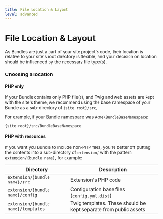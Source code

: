 ```yaml
---
title: File Location & Layout
level: advanced
---
```

File Location & Layout
======================

As Bundles are just a part of your site project's code, their location is
relative to your site's root directory is flexible, and your decision on
location should be influenced by the necessary file type(s).


### Choosing a location

#### PHP only

If your Bundle contains only PHP file(s), and Twig and web assets are kept with
the site's theme, we recommend using the base namespace of your Bundle as a
sub-directory of `{site root}/src`,

For example, if your Bundle namespace was `Acme\BundleBaseNamespace`:

```
{site root}/src/BundleBaseNamespace
```


#### PHP with resources

If you want you Bundle to include non-PHP files, you're better off putting the
contents into a sub-directory of `extension/` with the pattern
`extension/{bundle name}`, for example:

| Directory  | Description                                                    |
| ---------- | -------------------------------------------------------------- |
| `extension/{bundle name}/src`       | Extension's PHP code
| `extension/{bundle name}/config`    | Configuration base files (`config.yml.dist`)
| `extension/{bundle name}/templates` | Twig templates. These should be kept separate from public assets



